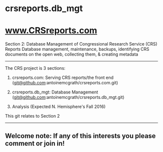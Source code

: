 # crsreports.db_mgt
# www.CRSreports.com

Section 2: Database Management of Congressional Research Service (CRS) Reports
Database management, maintenance, backups, identifying CRS documents on the open web, collecting them, & creating metadata

----

The CRS project is 3 sections:

1. crsreports.com: Serving CRS reports/the front end
(git@github.com:antoinemcgrath/crsreports.com.git)

2. crsreports.db_mgt: Database Management
(git@github.com:antoinemcgrath/crsreports.db_mgt.git)

3. Analysis
(Expected N. Hemisphere's Fall 2016)


This git relates to Section 2



-------
Welcome note: If any of this interests you please comment or join in!
-------
